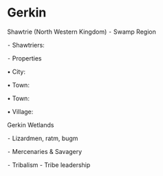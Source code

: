 # Gerkin

Shawtrie (North Western Kingdom)
⁃ Swamp Region

⁃ Shawtriers:

⁃ Properties

• City:

• Town:

• Town:

• Village:

Gerkin Wetlands

⁃ Lizardmen, ratm, bugm

⁃ Mercenaries & Savagery

⁃ Tribalism - Tribe leadership